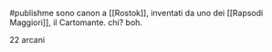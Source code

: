 #publishme 
sono canon a [[Rostok]], inventati da uno dei [[Rapsodi Maggiori]], il Cartomante. chi? boh.

22 arcani  

